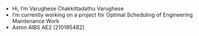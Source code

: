 - Hi, I’m Varughese Chakkittadathu Varughese
- I’m currently working on a project for Optimal Scheduling of Engineering Maintenance Work
- Aston AIBS AE2 [210195482]
